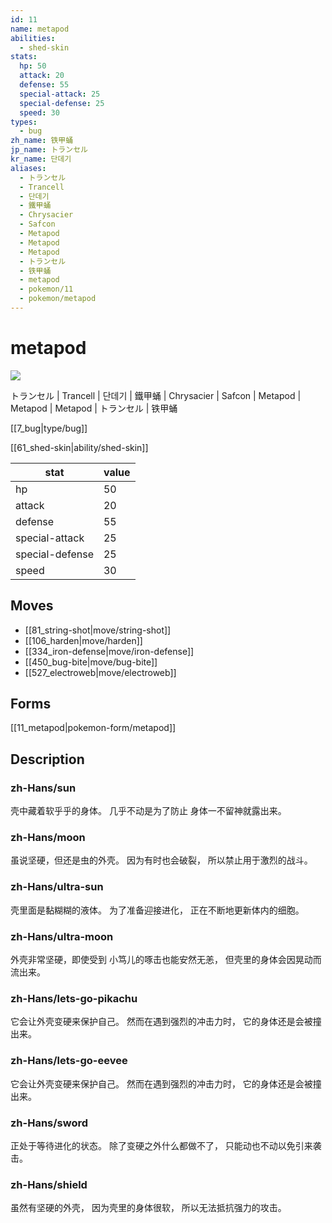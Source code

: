 ```yaml
---
id: 11
name: metapod
abilities:
  - shed-skin
stats:
  hp: 50
  attack: 20
  defense: 55
  special-attack: 25
  special-defense: 25
  speed: 30
types:
  - bug
zh_name: 铁甲蛹
jp_name: トランセル
kr_name: 단데기
aliases:
  - トランセル
  - Trancell
  - 단데기
  - 鐵甲蛹
  - Chrysacier
  - Safcon
  - Metapod
  - Metapod
  - Metapod
  - トランセル
  - 铁甲蛹
  - metapod
  - pokemon/11
  - pokemon/metapod
---
```

# metapod

![](https://raw.githubusercontent.com/PokeAPI/sprites/master/sprites/pokemon/11.png)

トランセル | Trancell | 단데기 | 鐵甲蛹 | Chrysacier | Safcon | Metapod | Metapod | Metapod | トランセル | 铁甲蛹

[[7_bug|type/bug]]

[[61_shed-skin|ability/shed-skin]]

|stat|value|
|---|---|
|hp|50|
|attack|20|
|defense|55|
|special-attack|25|
|special-defense|25|
|speed|30|


## Moves

- [[81_string-shot|move/string-shot]]
- [[106_harden|move/harden]]
- [[334_iron-defense|move/iron-defense]]
- [[450_bug-bite|move/bug-bite]]
- [[527_electroweb|move/electroweb]]

## Forms



[[11_metapod|pokemon-form/metapod]]

## Description

### zh-Hans/sun

壳中藏着软乎乎的身体。
几乎不动是为了防止
身体一不留神就露出来。

### zh-Hans/moon

虽说坚硬，但还是虫的外壳。
因为有时也会破裂，
所以禁止用于激烈的战斗。

### zh-Hans/ultra-sun

壳里面是黏糊糊的液体。
为了准备迎接进化，
正在不断地更新体内的细胞。

### zh-Hans/ultra-moon

外壳非常坚硬，即使受到
小笃儿的啄击也能安然无恙，
但壳里的身体会因晃动而流出来。

### zh-Hans/lets-go-pikachu

它会让外壳变硬来保护自己。
然而在遇到强烈的冲击力时，
它的身体还是会被撞出来。

### zh-Hans/lets-go-eevee

它会让外壳变硬来保护自己。
然而在遇到强烈的冲击力时，
它的身体还是会被撞出来。

### zh-Hans/sword

正处于等待进化的状态。
除了变硬之外什么都做不了，
只能动也不动以免引来袭击。

### zh-Hans/shield

虽然有坚硬的外壳，
因为壳里的身体很软，
所以无法抵抗强力的攻击。

